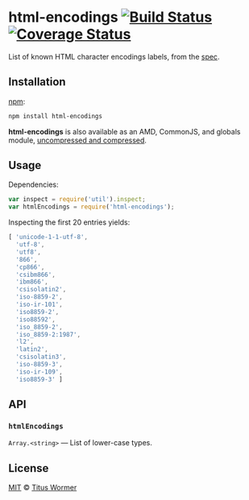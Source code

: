 # html-encodings [![Build Status][build-badge]][build-page] [![Coverage Status][coverage-badge]][coverage-page]

List of known HTML character encodings labels, from the [spec][].

## Installation

[npm][]:

```bash
npm install html-encodings
```

**html-encodings** is also available as an AMD, CommonJS, and globals
module, [uncompressed and compressed][releases].

## Usage

Dependencies:

```javascript
var inspect = require('util').inspect;
var htmlEncodings = require('html-encodings');
```

Inspecting the first 20 entries yields:

```js
[ 'unicode-1-1-utf-8',
  'utf-8',
  'utf8',
  '866',
  'cp866',
  'csibm866',
  'ibm866',
  'csisolatin2',
  'iso-8859-2',
  'iso-ir-101',
  'iso8859-2',
  'iso88592',
  'iso_8859-2',
  'iso_8859-2:1987',
  'l2',
  'latin2',
  'csisolatin3',
  'iso-8859-3',
  'iso-ir-109',
  'iso8859-3' ]
```

## API

### `htmlEncodings`

`Array.<string>` — List of lower-case types.

## License

[MIT][license] © [Titus Wormer][author]

<!-- Definition -->

[build-badge]: https://img.shields.io/travis/wooorm/html-encodings.svg

[build-page]: https://travis-ci.org/wooorm/html-encodings

[coverage-badge]: https://img.shields.io/codecov/c/github/wooorm/html-encodings.svg

[coverage-page]: https://codecov.io/github/wooorm/html-encodings?branch=master

[npm]: https://docs.npmjs.com/cli/install

[releases]: https://github.com/wooorm/html-encodings/releases

[license]: LICENSE

[author]: http://wooorm.com

[spec]: https://encoding.spec.whatwg.org/#names-and-labels

